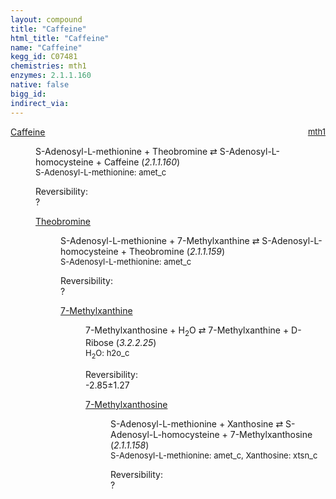 ```yaml
---
layout: compound
title: "Caffeine"
html_title: "Caffeine"
name: "Caffeine"
kegg_id: C07481
chemistries: mth1
enzymes: 2.1.1.160
native: false
bigg_id:
indirect_via:
---
```

<dl><dt class='rs-product'><a href='{{ site.url }}{{ site.baseurl }}/compounds/C07481' class='link-dark' data-bs-toggle='tooltip' data-bs-html='true' data-bs-title='KEGG: C07481'>Caffeine</a><span style='float: right; max-width: 40%'><a href='{{ site.url }}{{ site.baseurl }}/chemistries/mth1' class='link-dark opacity-50' style='font-size: small; word-wrap: anywhere;'>mth1</a></span></dt><dd><p>S-Adenosyl-L-methionine + Theobromine &#8644; S-Adenosyl-L-homocysteine + Caffeine (<i>2.1.1.160</i>)<br /><span style='font-size: small;'><span data-bs-toggle='tooltip' data-bs-html='true' data-bs-title='KEGG: C00019'>S-Adenosyl-L-methionine</span>: amet_c</span><br /><div class="reversibility_info">Reversibility: <div class="progress"><div class="progress-bar bg-light" role="progressbar" style="width: 100%" aria-valuenow="0" aria-valuemin="0" aria-valuemax="100"></div></div><span>?</span><div class="progress"><div class="progress-bar bg-light" role="progressbar" style="width: 100%" aria-valuenow="0" aria-valuemin="0" aria-valuemax="10"></div></div></div></p><dl><dt><a href='{{ site.url }}{{ site.baseurl }}/compounds/C07480' class='link-dark' data-bs-toggle='tooltip' data-bs-html='true' data-bs-title='KEGG: C07480'>Theobromine</a><span style='float: right; max-width: 40%'><a href='{{ site.url }}{{ site.baseurl }}/chemistries/None' class='link-dark opacity-50' style='font-size: small; word-wrap: anywhere;'></a></span></dt><dd><p>S-Adenosyl-L-methionine + 7-Methylxanthine &#8644; S-Adenosyl-L-homocysteine + Theobromine (<i>2.1.1.159</i>)<br /><span style='font-size: small;'><span data-bs-toggle='tooltip' data-bs-html='true' data-bs-title='KEGG: C00019'>S-Adenosyl-L-methionine</span>: amet_c</span><br /><div class="reversibility_info">Reversibility: <div class="progress"><div class="progress-bar bg-light" role="progressbar" style="width: 100%" aria-valuenow="0" aria-valuemin="0" aria-valuemax="100"></div></div><span>?</span><div class="progress"><div class="progress-bar bg-light" role="progressbar" style="width: 100%" aria-valuenow="0" aria-valuemin="0" aria-valuemax="10"></div></div></div></p><dl><dt><a href='{{ site.url }}{{ site.baseurl }}/compounds/C16353' class='link-dark' data-bs-toggle='tooltip' data-bs-html='true' data-bs-title='KEGG: C16353'>7-Methylxanthine</a><span style='float: right; max-width: 40%'><a href='{{ site.url }}{{ site.baseurl }}/chemistries/None' class='link-dark opacity-50' style='font-size: small; word-wrap: anywhere;'></a></span></dt><dd><p>7-Methylxanthosine + H<sub>2</sub>O &#8644; 7-Methylxanthine + D-Ribose (<i>3.2.2.25</i>)<br /><span style='font-size: small;'><span data-bs-toggle='tooltip' data-bs-html='true' data-bs-title='KEGG: C00001'>H<sub>2</sub>O</span>: h2o_c</span><br /><div class="reversibility_info">Reversibility: <div class="progress" style="flex-direction: row-reverse;"><div class="progress-bar bg-success" role="progressbar" style="width: 28.46%" aria-valuenow="-2.8458156864449307" aria-valuemin="0" aria-valuemax="10"></div><div class="progress-bar bg-warning" role="progressbar" style="width: 12.70%" aria-valuenow="-2.8458156864449307" aria-valuemin="0" aria-valuemax="10"></div></div><span>-2.85&plusmn;1.27</span><div class="progress"><div class="progress-bar bg-danger" role="progressbar" style="width: 0%" aria-valuenow="-2.8458156864449307" aria-valuemin="0" aria-valuemax="10"></div></div></div></p><dl><dt><a href='{{ site.url }}{{ site.baseurl }}/compounds/C16352' class='link-dark' data-bs-toggle='tooltip' data-bs-html='true' data-bs-title='KEGG: C16352'>7-Methylxanthosine</a><span style='float: right; max-width: 40%'><a href='{{ site.url }}{{ site.baseurl }}/chemistries/None' class='link-dark opacity-50' style='font-size: small; word-wrap: anywhere;'></a></span></dt><dd><p>S-Adenosyl-L-methionine + Xanthosine &#8644; S-Adenosyl-L-homocysteine + 7-Methylxanthosine (<i>2.1.1.158</i>)<br /><span style='font-size: small;'><span data-bs-toggle='tooltip' data-bs-html='true' data-bs-title='KEGG: C00019'>S-Adenosyl-L-methionine</span>: amet_c, <span data-bs-toggle='tooltip' data-bs-html='true' data-bs-title='KEGG: C01762'>Xanthosine</span>: xtsn_c</span><br /><div class="reversibility_info">Reversibility: <div class="progress"><div class="progress-bar bg-light" role="progressbar" style="width: 100%" aria-valuenow="0" aria-valuemin="0" aria-valuemax="100"></div></div><span>?</span><div class="progress"><div class="progress-bar bg-light" role="progressbar" style="width: 100%" aria-valuenow="0" aria-valuemin="0" aria-valuemax="10"></div></div></div></p><dl></dl></dd></dl></dd></dl></dd></dl></dd></dl>